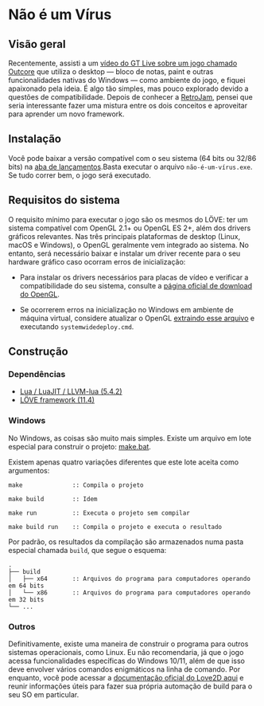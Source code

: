 # Não é um Vírus

## Visão geral
Recentemente, assisti a um [vídeo do GT Live sobre um jogo chamado Outcore](https://youtu.be/fgdQdBQmhXU?si=lOthmH7r1aLDPGUf) que utiliza o desktop — bloco de notas, paint e outras funcionalidades nativas do Windows — como ambiente do jogo, e fiquei apaixonado pela ideia. É algo tão simples, mas pouco explorado devido a questões de compatibilidade. Depois de conhecer a [RetroJam](https://youtu.be/N31GWL9G4A4?si=apMUyDtsA06biokv), pensei que seria interessante fazer uma mistura entre os dois conceitos e aproveitar para aprender um novo framework.

## Instalação
Você pode baixar a versão compatível com o seu sistema (64 bits ou 32/86 bits) na [aba de lançamentos](https://github.com/Hylley/nao-e-um-virus/releases).Basta executar o arquivo `não-é-um-vírus.exe`. Se tudo correr bem, o jogo será executado.

## Requisitos do sistema
O requisito mínimo para executar o jogo são os mesmos do LÖVE: ter um sistema compatível com OpenGL 2.1+ ou OpenGL ES 2+, além dos drivers gráficos relevantes. Nas três principais plataformas de desktop (Linux, macOS e Windows), o OpenGL geralmente vem integrado ao sistema. No entanto, será necessário baixar e instalar um driver recente para o seu hardware gráfico caso ocorram erros de inicialização:

- Para instalar os drivers necessários para placas de vídeo e verificar a compatibilidade do seu sistema, consulte a [página oficial de download do OpenGL](https://www.khronos.org/opengl/wiki/Getting_Started#Downloading_OpenGL).

- Se ocorrerem erros na inicialização no Windows em ambiente de máquina virtual, considere atualizar o OpenGL [extraindo esse arquivo](https://github.com/pal1000/mesa-dist-win/releases/download/23.3.0-rc5/mesa3d-23.3.0-rc5-release-msvc.7z) e executando `systemwidedeploy.cmd`.

## Construção
### Dependências
- [Lua / LuaJIT / LLVM-lua (5.4.2)](https://luabinaries.sourceforge.net)
- [LÖVE framework (11.4)](https://love2d.org)
### Windows
No Windows, as coisas são muito mais simples. Existe um arquivo em lote especial para construir o projeto: [make.bat](https://github.com/Hylley/nao-e-um-virus/blob/main/make.bat).

Existem apenas quatro variações diferentes que este lote aceita como argumentos:
```
make              :: Compila o projeto
```
```
make build        :: Idem
```
```
make run          :: Executa o projeto sem compilar
```
```
make build run    :: Compila o projeto e executa o resultado
```
Por padrão, os resultados da compilação são armazenados numa pasta especial chamada `build`, que segue o esquema:
```
.
├── build
│   ├── x64       :: Arquivos do programa para computadores operando em 64 bits
│   └── x86       :: Arquivos do programa para computadores operando em 32 bits
└── ...
```

### Outros
Definitivamente, existe uma maneira de construir o programa para outros sistemas operacionais, como Linux. Eu não recomendaria, já que o jogo acessa funcionalidades específicas do Windows 10/11, além de que isso deve envolver vários comandos enigmáticos na linha de comando. Por enquanto, você pode acessar a [documentação oficial do Love2D aqui](https://love2d.org/wiki/Game_Distribution) e reunir informações úteis para fazer sua própria automação de build para o seu SO em particular.